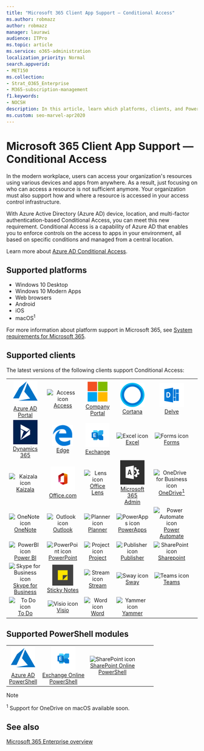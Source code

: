 ```yaml
---
title: "Microsoft 365 Client App Support — Conditional Access"
ms.author: robmazz
author: robmazz
manager: laurawi
audience: ITPro
ms.topic: article
ms.service: o365-administration
localization_priority: Normal
search.appverid:
- MET150
ms.collection: 
- Strat_O365_Enterprise
- M365-subscription-management
f1.keywords:
- NOCSH
description: In this article, learn which platforms, clients, and Powershell modules support Conditional Access for Microsoft 365.
ms.custom: seo-marvel-apr2020
---
```


# Microsoft 365 Client App Support — Conditional Access

In the modern workplace, users can access your organization's resources using various devices and apps from anywhere. As a result, just focusing on who can access a resource is not sufficient anymore. Your organization must also support how and where a resource is accessed in your access control infrastructure.

With Azure Active Directory (Azure AD) device, location, and multi-factor authentication-based Conditional Access, you can meet this new requirement. Conditional Access is a capability of Azure AD that enables you to enforce controls on the access to apps in your environment, all based on specific conditions and managed from a central location.

Learn more about [Azure AD Conditional Access](https://docs.microsoft.com/azure/active-directory/conditional-access/).

## Supported platforms

 - Windows 10 Desktop
 - Windows 10 Modern Apps
 - Web browsers
 - Android
 - iOS
 - macOS<sup>1</sup>

For more information about platform support in Microsoft 365, see [System requirements for Microsoft 365](https://products.office.com/office-system-requirements).

## Supported clients

The latest versions of the following clients support Conditional Access:

| | | | | | |
|:---:|:---:|:---:|:---:|:---:|:---:|
| ![Azure icon](../media/o365-azure-64x64.png) <br> [Azure AD <br> Portal ](https://azure.microsoft.com/features/azure-portal/) | ![Access icon](../media/o365-access-64x64.png) <br> [Access](https://products.office.com/access) | ![Company portal icon](../media/o365-microsoft-64x64.png) <br> [Company <br> Portal ](https://docs.microsoft.com/intune-user-help/sign-in-to-the-company-portal)  | ![Cortana icon](../media/o365-cortana-64x64.png) <br> [Cortana](https://www.microsoft.com/cortana) | ![Delve icon](../media/o365-delve-64x64.png) <br> [Delve](https://products.office.com/business/intelligent-search) 
| ![Dynamics 365 icon](../media/o365-dynamics365-64x64.png) <br> [Dynamics 365](https://dynamics.microsoft.com) | ![Edge icon](../media/o365-edge-64x64.png) <br> [Edge](https://www.microsoft.com/windows/microsoft-edge) | ![Exchange icon](../media/o365-exchange-64x64.png) <br> [Exchange](https://products.office.com/exchange/exchange-online) | ![Excel icon](../media/o365-excel-64x64.png) <br> [Excel](https://products.office.com/excel) | ![Forms icon](../media/o365-forms-64x64.png) <br> [Forms](https://flow.microsoft.com/connectors/shared_microsoftforms/microsoft-forms/) 
| ![Kaizala icon](../media/o365-kaizala-64x64.png) <br> [Kaizala](https://products.office.com/en/business/microsoft-kaizala) | ![Office.com icon](../media/o365-office-64x64.png) <br> [Office.com](https://www.office.com/) | ![Lens icon](../media/o365-lens-64x64.png) <br> [Office Lens](https://www.microsoft.com/p/office-lens/9wzdncrfj3t8?activetab=pivot%3Aoverviewtab) | ![Office 365 Admin icon](../media/o365-o365admin-64x64.png) <br> [Microsoft 365 <br> Admin](https://products.office.com/business/manage-office-365-admin-app) | ![OneDrive for Business icon](../media/o365-OneDrive-64x64.png) <br> [OneDrive<sup>1</sup>](https://products.office.com/onedrive-for-business/online-cloud-storage) 
| ![OneNote icon](../media/o365-OneNote-64x64.png) <br> [OneNote](https://products.office.com/onenote) | ![Outlook icon](../media/o365-outlook-64x64.png) <br> [Outlook](https://products.office.com/outlook) | ![Planner icon](../media/o365-planner-64x64.png) <br> [Planner](https://products.office.com/business/task-management-software) | ![PowerApps icon](../media/o365-powerapps-64x64.png) <br> [PowerApps](https://powerapps.microsoft.com) | ![Power Automate icon](../media/o365-flow-64x64.png) <br> [Power <br> Automate](https://flow.microsoft.com)
| ![PowerBI icon](../media/o365-powerbi-64x64.png) <br> [Power BI](https://powerbi.microsoft.com) | ![PowerPoint icon](../media/o365-powerpoint-64x64.png) <br> [PowerPoint](https://products.office.com/powerpoint) | ![Project icon](../media/o365-project-64x64.png) <br> [Project](https://products.office.com/project) | ![Publisher icon](../media/o365-publisher-64x64.png) <br> [Publisher](https://products.office.com/publisher) | ![SharePoint icon](../media/o365-sharepoint-64x64.png) <br> [Sharepoint](https://products.office.com/sharepoint) 
| ![Skype for Business icon](../media/o365-skypeforbusiness-64x64.png) <br> [Skype for <br> Business](https://www.skype.com/business/) | ![Sticky Notes icon](../media/o365-stickynotes-64x64.png) <br> [Sticky Notes](https://www.microsoft.com/p/microsoft-sticky-notes/9nblggh4qghw) | ![Stream icon](../media/o365-stream-64x64.png) <br> [Stream](https://stream.microsoft.com) | ![Sway icon](../media/o365-sway-64x64.png) <br> [Sway](https://sway.com) | ![Teams icon](../media/o365-teams-64x64.png) <br> [Teams](https://products.office.com/microsoft-teams/group-chat-software) 
| ![To Do icon](../media/o365-todo-64x64.png) <br> [To Do](https://todo.microsoft.com) | ![Visio icon](../media/o365-visio-64x64.png) <br> [Visio](https://products.office.com/visio/flowchart-software) | ![Word icon](../media/o365-word-64x64.png) <br> [Word](https://products.office.com/word) | ![Yammer icon](../media/o365-yammer-64x64.png) <br> [Yammer](https://products.office.com/yammer/yammer-overview)

## Supported PowerShell modules

| | | | | | |
|:---:|:---:|:---:|:---:|:---:|:---:|
| ![Azure icon](../media/o365-azure-64x64.png) <br> [Azure AD <br> PowerShell](https://docs.microsoft.com/powershell/azure/active-directory/overview?view=azureadps-2.0) | ![Exchange icon](../media/o365-exchange-64x64.png) <br> [Exchange Online <br> PowerShell](https://docs.microsoft.com/powershell/exchange/exchange-online-powershell) | ![SharePoint icon](../media/o365-sharepoint-64x64.png) <br> [SharePoint Online <br> PowerShell](https://docs.microsoft.com/powershell/sharepoint/sharepoint-online/connect-sharepoint-online)

> [!NOTE]
> <sup>1</sup> Support for OneDrive on macOS available soon.

## See also

[Microsoft 365 Enterprise overview](microsoft-365-overview.md)

